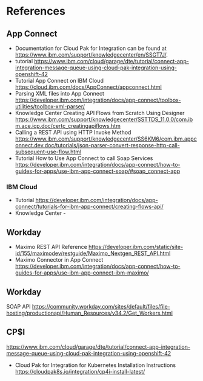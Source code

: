 # References

## App Connect
-  Documentation for Cloud Pak for Integration can be found at https://www.ibm.com/support/knowledgecenter/en/SSGT7J/.
-  tutorial https://www.ibm.com/cloud/garage/dte/tutorial/connect-app-integration-message-queue-using-cloud-pak-integration-using-openshift-42
- Tutorial App Connect on IBM Cloud https://cloud.ibm.com/docs/AppConnect/appconnect.html
- Parsing XML files into App Connect https://developer.ibm.com/integration/docs/app-connect/toolbox-utilities/toolbox-xml-parser/
- Knowledge Center Creating API Flows from Scratch Using Designer https://www.ibm.com/support/knowledgecenter/SSTTDS_11.0.0/com.ibm.ace.icp.doc/certc_creatingapiflows.htm
- Calling a REST API using HTTP Invoke Method https://www.ibm.com/support/knowledgecenter/SS6KM6/com.ibm.appconnect.dev.doc/tutorials/json-parser-convert-response-http-call-subsequent-use-flow.html
- Tutorial How to Use App Connect to call Soap Services https://developer.ibm.com/integration/docs/app-connect/how-to-guides-for-apps/use-ibm-app-connect-soap/#soap_connect-app

### IBM Cloud
- Tutorial https://developer.ibm.com/integration/docs/app-connect/tutorials-for-ibm-app-connect/creating-flows-api/
- Knowledge Center -

##  Workday
- Maximo REST API Reference https://developer.ibm.com/static/site-id/155/maximodev/restguide/Maximo_Nextgen_REST_API.html
- Maximo Connector in App Connect https://developer.ibm.com/integration/docs/app-connect/how-to-guides-for-apps/use-ibm-app-connect-ibm-maximo/

##  Workday
SOAP API https://community.workday.com/sites/default/files/file-hosting/productionapi/Human_Resources/v34.2/Get_Workers.html

## CP$I
https://www.ibm.com/cloud/garage/dte/tutorial/connect-app-integration-message-queue-using-cloud-pak-integration-using-openshift-42
-  Cloud Pak for Integration for Kubernetes Installation Instructions https://cloudpak8s.io/integration/cp4i-install-latest/
